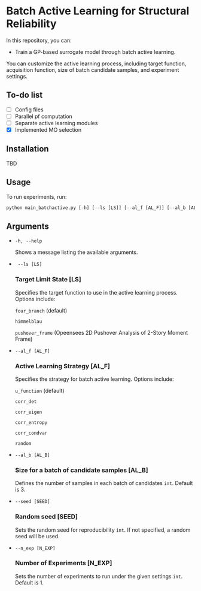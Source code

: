 
# Batch Active Learning for Structural Reliability

In this repository, you can:

- Train a GP-based surrogate model through batch active learning. 

You can customize the active learning process, including target function, acquisition function, size of batch candidate samples, and experiment settings.

## To-do list

- [ ] Config files
- [ ] Parallel pf computation
- [ ] Separate active learning modules
- [x] Implemented MO selection

## Installation

TBD

## Usage

To run experiments, run:

```python
python main_batchactive.py [-h] [--ls [LS]] [--al_f [AL_F]] [--al_b [AL_B]] [--seed [SEED]] [--n_exp [N_EXP]]
```
## Arguments
* `-h, --help` 

  Shows a message listing the available arguments.

* ` --ls [LS]` 
  ### Target Limit State [LS]
  Specifies the target function to use in the active learning process. Options include:

  `four_branch` (default)
  
  `himmelblau` 
  
  `pushover_frame` (Opeensees 2D Pushover Analysis of 2-Story Moment Frame)

* `--al_f [AL_F]`
  ### Active Learning Strategy [AL_F]
  Specifies the strategy for batch active learning. Options include:

  `u_function` (default)
  
  `corr_det`
  
  `corr_eigen`

  `corr_entropy`

  `corr_condvar`
  
  `random`

* `--al_b [AL_B]`
  ### Size for a batch of candidate samples [AL_B]
  Defines the number of samples in each batch of candidates `int`. Default is 3.

* `--seed [SEED]`
  ### Random seed [SEED]
  Sets the random seed for reproducibility `int`. If not specified, a random seed will be used.

* `--n_exp [N_EXP]`
  ### Number of Experiments [N_EXP]
  Sets the number of experiments to run under the given settings `int`.  Default is 1.
